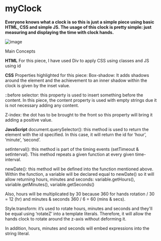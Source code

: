 # myClock

**Everyone knows what a clock is so this is just a simple piece using basic HTML, CSS and simple JS. The usage of this clock is pretty simple: just measuring and displaying the time with clock hands.**

![image](https://user-images.githubusercontent.com/34626538/111064134-4b71fb80-84aa-11eb-9fa6-2053ed961670.png)

Main Concepts

**HTML**
For this piece, I have used Div to apply CSS using classes and JS using id

**CSS**
Properties highlighted for this piece:
Box-shadow: It adds shadows around the element and the achievement to an inner shadow within the clock is given by the inset value.

::before selector: this property is used to insert something before the content. In this piece, the content property is used with empty strings due it is not necessary adding any content.

Z-index: the dot has to be brought to the front so this property will bring it adding a positive value. 

**JavaScript**
document.querySelector(): this method is used to return the element with the id specified. In this case, it will return the id for ‘hour’, ‘minute’, ‘second’. 

setInterval(): this method is part of the timing events (setTimeout & setInterval). This method repeats a given function at every given time-interval. 

newDate(): this method will be defined into the function mentioned above. Within the function, a variable will be declared equal to newDate() so it will allow returning hours, minutes and seconds: variable.getHours(), variable.getMinutes(), variable.getSeconds()

Also, hours will be multiplicated by 30 because 360 for hands rotation / 30 = 12 (hr) and minutes & seconds 360 / 6 = 60 (mins & secs).

Style.transform: it’s used to rotate hours, minutes and seconds and they'll be equal using ‘rotateZ’ into a  template literals. Therefore, it will allow the hands clock to rotate around the z-axis without deforming it.
 
In addition, hours, minutes and seconds will embed expressions into the string literal. 
